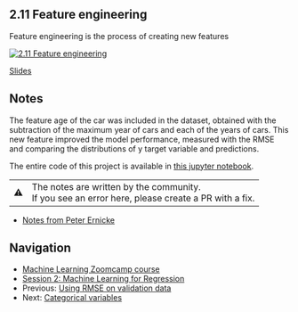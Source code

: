 ## 2.11 Feature engineering

Feature engineering is the process of creating new features

[![2.11 Feature engineering](https://img.youtube.com/vi/-aEShw4ftB0/0.jpg)](https://www.youtube.com/watch?v=-aEShw4ftB0)

[Slides](https://www.slideshare.net/AlexeyGrigorev/ml-zoomcamp-2-slides)


## Notes

The feature age of the car was included in the dataset, obtained with the subtraction of the maximum year of cars and each of the years of cars. 
This new feature improved the model performance, measured with the RMSE and comparing the distributions of y target variable and predictions. 

The entire code of this project is available in [this jupyter notebook](https://github.com/alexeygrigorev/mlbookcamp-code/blob/master/chapter-02-car-price/02-carprice.ipynb).  

<table>
   <tr>
      <td>⚠️</td>
      <td>
         The notes are written by the community. <br>
         If you see an error here, please create a PR with a fix.
      </td>
   </tr>
</table>

* [Notes from Peter Ernicke](https://knowmledge.com/2023/09/22/ml-zoomcamp-2023-machine-learning-for-regression-part-9/)

## Navigation

* [Machine Learning Zoomcamp course](../README.md)
* [Session 2: Machine Learning for Regression](./readme.md)
* Previous: [Using RMSE on validation data](10-car-price-validation.md)
* Next: [Categorical variables](12-categorical-variables.md)